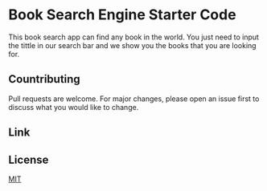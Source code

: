 # Book Search Engine Starter Code
This book search app can find any book in the world. You just need to input the tittle in our search bar and we show you the books that you are looking for.

## Countributing

Pull requests are welcome. For major changes, please open an issue first to discuss what you would like to change.

## Link



## License 

[MIT](https://choosealicense.com/licenses/mit/)